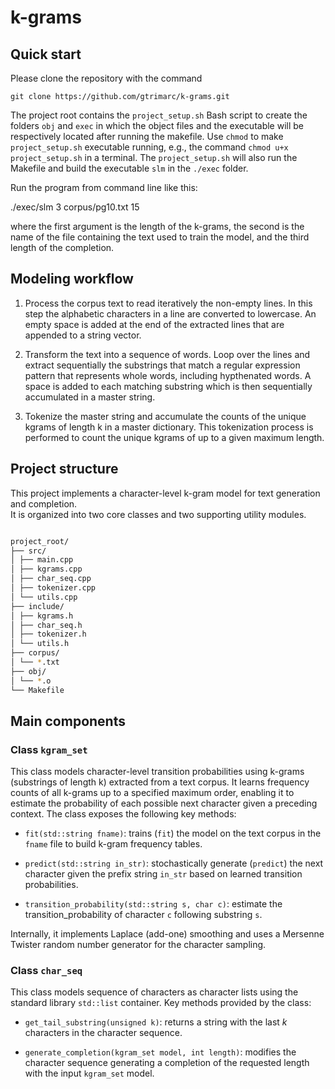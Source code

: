 # k-grams

## Quick start

Please clone the repository with the command

`git clone https://github.com/gtrimarc/k-grams.git`

The project root contains the `project_setup.sh` Bash script to create the 
folders `obj` and `exec` in which the object files and the executable will be 
respectively located after running the makefile. Use `chmod` to make 
`project_setup.sh` executable running, e.g., the command `chmod u+x project_setup.sh` 
in a terminal. The `project_setup.sh` will also run the Makefile and build 
the executable `slm` in the `./exec` folder.

Run the program from command line like this:

./exec/slm 3 corpus/pg10.txt 15

where the first argument is the length of the k-grams, the second is the name of
the file containing the text used to train the model, and the third length of the
completion. 


## Modeling workflow

1. Process the corpus text to read iteratively the non-empty lines. 
   In this step the alphabetic characters in a line are converted to 
   lowercase. An empty space is added at the end of the extracted lines
   that are appended to a string vector.  

2. Transform the text into a sequence of words. Loop over the lines and extract 
   sequentially the substrings that match a regular expression pattern that represents 
   whole words, including hypthenated words. A space is added to each matching
   substring which is then sequentially accumulated in a master string.  

3. Tokenize the master string and accumulate the counts of the unique kgrams 
   of length k in a master dictionary. This tokenization process is performed to count
   the unique kgrams of up to a given maximum length.

## Project structure

This project implements a character-level k-gram model for text generation and completion.  
It is organized into two core classes and two supporting utility modules.

```bash

project_root/
├── src/
│ ├── main.cpp
│ ├── kgrams.cpp
│ ├── char_seq.cpp
│ ├── tokenizer.cpp
│ └── utils.cpp
├── include/
│ ├── kgrams.h
│ ├── char_seq.h
│ ├── tokenizer.h
│ └── utils.h
├── corpus/
│ └── *.txt
├── obj/
│ └── *.o
└── Makefile
```

## Main components

### Class `kgram_set`

This class models character-level transition probabilities using k-grams (substrings of length k) extracted from a text corpus. It learns frequency counts of all k-grams up to a specified maximum order, enabling it to estimate the probability of each possible next character given a preceding context. The class exposes the following key methods:

* `fit(std::string fname)`: trains (`fit`) the model on the text corpus in the `fname` file to build k-gram frequency tables.

* `predict(std::string in_str)`: stochastically generate (`predict`) the next character given the prefix string `in_str` based on learned transition probabilities.

* `transition_probability(std::string s, char c)`: estimate the transition_probability of character `c` following substring `s`.


Internally, it implements Laplace (add-one) smoothing and uses a Mersenne Twister random number generator for the character sampling.

### Class `char_seq`

This class models sequence of characters as character lists using the standard library `std::list` container. Key methods provided by the class:

* `get_tail_substring(unsigned k)`: returns a string with the last *k* characters in the character sequence.

* `generate_completion(kgram_set model, int length)`: modifies the character sequence generating a completion of the requested length with the input `kgram_set` model. 

